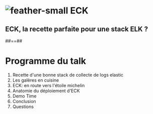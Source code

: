 <!-- .slide: class="transition left sfeir-bg-1" -->

# ![feather-small](./assets/images/eck-logo-color.png) ECK 

## ECK, la recette parfaite pour une stack ELK ?


##==##

# Programme du talk

1. Recette d'une bonne stack de collecte de logs elastic
2. Les galères en cuisine
3. ECK: en route vers l'étoile michelin
4. Anatomie du déploiement d'ECK
5. Demo Time
6. Conclusion
7. Questions
 <!-- .element: class="list-fragment" -->